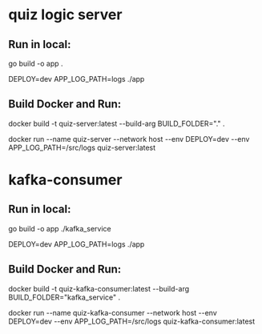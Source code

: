 # quiz logic server

## Run in local:

  go build -o app .

  DEPLOY=dev APP_LOG_PATH=logs ./app

## Build Docker and Run:

  docker build -t quiz-server:latest --build-arg BUILD_FOLDER="." .

  docker run --name quiz-server --network host --env DEPLOY=dev --env APP_LOG_PATH=/src/logs quiz-server:latest



# kafka-consumer

## Run in local:

  go build -o app ./kafka_service

  DEPLOY=dev APP_LOG_PATH=logs ./app

## Build Docker and Run:

  docker build -t quiz-kafka-consumer:latest --build-arg BUILD_FOLDER="kafka_service" .

  docker run --name quiz-kafka-consumer --network host --env DEPLOY=dev --env APP_LOG_PATH=/src/logs quiz-kafka-consumer:latest

